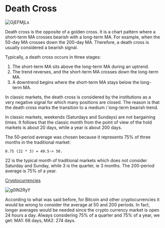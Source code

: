 # Death Cross

![GjEFMjLs](https://user-images.githubusercontent.com/57445485/124765512-53144f00-df36-11eb-8cf8-7d8576a352db.png)

Death cross is the opposite of a golden cross. It is a chart pattern where a short-term MA crosses bearish with a long-term MA. For example, when the 50-day MA crosses down the 200-day MA.
Therefore, a death cross is usually considered a bearish signal.

Typically, a death cross occurs in three stages:
1. The short-term MA sits above the long-term MA during an uptrend.
2. The trend reverses, and the short-term MA crosses down the long-term MA.
3. A downtrend begins where the short-term MA stays below the long-term MA.

In classic markets, the death cross is considered by the institutions as a very negative signal for which many positions are closed. The reason is that the death cross marks the transition to a medium / long-term bearish trend.

In classic markets, weekends (Saturdays and Sundays) are not bargaining times. It follows that the classic month from the point of view of the hold markets is about 20 days, while a year is about 200 days.

The 50-period average was chosen because it represents 75% of three months in the traditional market: 
```
0.75 (22 * 3) = 49.5-> 50.
```
22 is the typical month of traditional markets which does not consider Saturday and Sunday, while 3 is the quarter, ie 3 months. The 200-period average is 75% of a year.

<ins>Cryptocurrencies</ins>

![g0lN2RyY](https://user-images.githubusercontent.com/57445485/124765630-717a4a80-df36-11eb-9be2-5023b0fc0456.png)

According to what was said before, for Bitcoin and other cryptocurrencies it would be wrong to consider the average at 50 and 200 periods. In fact, longer averages would be needed since the crypto currency market is open 24 hours a day. Always considering 75% of a quarter and 75% of a year, we get: MA1: 68 days, MA2: 274 days.

